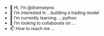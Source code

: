 - 👋 Hi, I’m @dramseyno
- 👀 I’m interested in ...building a trading model
- 🌱 I’m currently learning ... python
- 💞️ I’m looking to collaborate on ...
- 📫 How to reach me ...

<!---
dramseyno/dramseyno is a ✨ special ✨ repository because its `README.md` (this file) appears on your GitHub profile.
You can click the Preview link to take a look at your changes.
--->
